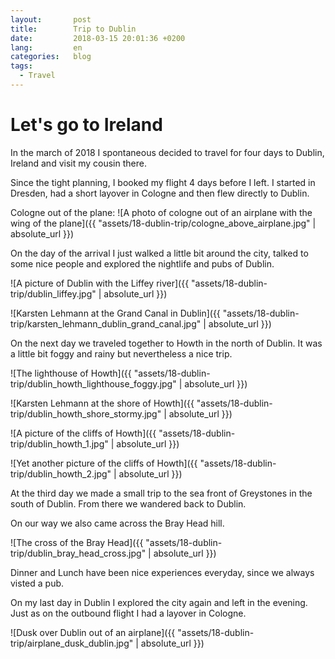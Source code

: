 ```yaml
---
layout:       post
title:        Trip to Dublin
date:         2018-03-15 20:01:36 +0200
lang:         en
categories:   blog
tags:
  - Travel
---
```


# Let's go to Ireland

In the march of 2018 I spontaneous decided to travel for four days to Dublin,
Ireland and visit my cousin there.

Since the tight planning, I booked my flight 4 days before I left. I started in
Dresden, had a short layover in Cologne and then flew directly to Dublin.

Cologne out of the plane:
![A photo of cologne out of an airplane with the wing of the plane]({{ "assets/18-dublin-trip/cologne_above_airplane.jpg" | absolute_url }})

On the day of the arrival I just walked a little bit around the city, talked
to some nice people and explored the nightlife and pubs of Dublin.

![A picture of Dublin with the Liffey river]({{ "assets/18-dublin-trip/dublin_liffey.jpg" | absolute_url }})

![Karsten Lehmann at the Grand Canal in Dublin]({{ "assets/18-dublin-trip/karsten_lehmann_dublin_grand_canal.jpg" | absolute_url }})

On the next day we traveled together to Howth in the north of Dublin. It was a
little bit foggy and rainy but nevertheless a nice trip.

![The lighthouse of Howth]({{ "assets/18-dublin-trip/dublin_howth_lighthouse_foggy.jpg" | absolute_url }})

![Karsten Lehmann at the shore of Howth]({{ "assets/18-dublin-trip/dublin_howth_shore_stormy.jpg" | absolute_url }})

![A picture of the cliffs of Howth]({{ "assets/18-dublin-trip/dublin_howth_1.jpg" | absolute_url }})

![Yet another picture of the cliffs of Howth]({{ "assets/18-dublin-trip/dublin_howth_2.jpg" | absolute_url }})

At the third day we made a small trip to the sea front of Greystones in the
south of Dublin. From there we wandered back to Dublin.

On our way we also came across the Bray Head hill.

![The cross of the Bray Head]({{ "assets/18-dublin-trip/dublin_bray_head_cross.jpg" | absolute_url }})

Dinner and Lunch have been nice experiences everyday, since we always visted a
pub.

On my last day in Dublin I explored the city again and left in the evening.
Just as on the outbound flight I had a layover in Cologne.

![Dusk over Dublin out of an airplane]({{ "assets/18-dublin-trip/airplane_dusk_dublin.jpg" | absolute_url }})
